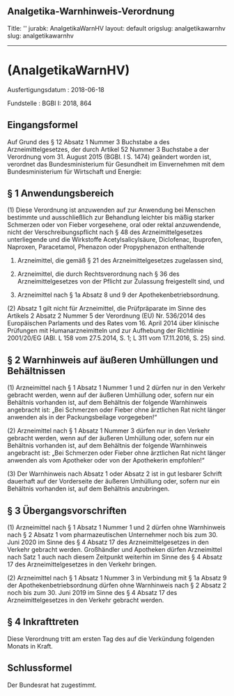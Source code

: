 Analgetika-Warnhinweis-Verordnung
---
Title: ''
jurabk: AnalgetikaWarnHV
layout: default
origslug: analgetikawarnhv
slug: analgetikawarnhv

---

#  (AnalgetikaWarnHV)

Ausfertigungsdatum
:   2018-06-18

Fundstelle
:   BGBl I: 2018, 864

[^F803162_01_BJNR086400018]:     Notifiziert gemäß der Richtlinie (EU) 2015/1535 des Europäischen
    Parlaments und des Rates vom 9. September 2015 über ein
    Informationsverfahren auf dem Gebiet der technischen Vorschriften und
    der Vorschriften für die Dienste der Informationsgesellschaft (ABl. L
    241 vom 17.9.2015, S. 1).


## Eingangsformel

Auf Grund des § 12 Absatz 1 Nummer 3 Buchstabe a des
Arzneimittelgesetzes, der durch Artikel 52 Nummer 3 Buchstabe a der
Verordnung vom 31. August 2015 (BGBl. l S. 1474) geändert worden ist,
verordnet das Bundesministerium für Gesundheit im Einvernehmen mit dem
Bundesministerium für Wirtschaft und Energie:


## § 1 Anwendungsbereich

(1) Diese Verordnung ist anzuwenden auf zur Anwendung bei Menschen
bestimmte und ausschließlich zur Behandlung leichter bis mäßig starker
Schmerzen oder von Fieber vorgesehene, oral oder rektal anzuwendende,
nicht der Verschreibungspflicht nach § 48 des Arzneimittelgesetzes
unterliegende und die Wirkstoffe Acetylsalicylsäure, Diclofenac,
Ibuprofen, Naproxen, Paracetamol, Phenazon oder Propyphenazon
enthaltende

1.  Arzneimittel, die gemäß § 21 des Arzneimittelgesetzes zugelassen sind,


2.  Arzneimittel, die durch Rechtsverordnung nach § 36 des
    Arzneimittelgesetzes von der Pflicht zur Zulassung freigestellt sind,
    und


3.  Arzneimittel nach § 1a Absatz 8 und 9 der Apothekenbetriebsordnung.




(2) Absatz 1 gilt nicht für Arzneimittel, die Prüfpräparate im Sinne
des Artikels 2 Absatz 2 Nummer 5 der Verordnung (EU) Nr. 536/2014 des
Europäischen Parlaments und des Rates vom 16. April 2014 über
klinische Prüfungen mit Humanarzneimitteln und zur Aufhebung der
Richtlinie 2001/20/EG (ABl. L 158 vom 27.5.2014, S. 1; L 311 vom
17\.11.2016, S. 25) sind.


## § 2 Warnhinweis auf äußeren Umhüllungen und Behältnissen

(1) Arzneimittel nach § 1 Absatz 1 Nummer 1 und 2 dürfen nur in den
Verkehr gebracht werden, wenn auf der äußeren Umhüllung oder, sofern
nur ein Behältnis vorhanden ist, auf dem Behältnis der folgende
Warnhinweis angebracht ist: „Bei Schmerzen oder Fieber ohne ärztlichen
Rat nicht länger anwenden als in der Packungsbeilage vorgegeben!“

(2) Arzneimittel nach § 1 Absatz 1 Nummer 3 dürfen nur in den Verkehr
gebracht werden, wenn auf der äußeren Umhüllung oder, sofern nur ein
Behältnis vorhanden ist, auf dem Behältnis der folgende Warnhinweis
angebracht ist: „Bei Schmerzen oder Fieber ohne ärztlichen Rat nicht
länger anwenden als vom Apotheker oder von der Apothekerin empfohlen!“

(3) Der Warnhinweis nach Absatz 1 oder Absatz 2 ist in gut lesbarer
Schrift dauerhaft auf der Vorderseite der äußeren Umhüllung oder,
sofern nur ein Behältnis vorhanden ist, auf dem Behältnis anzubringen.


## § 3 Übergangsvorschriften

(1) Arzneimittel nach § 1 Absatz 1 Nummer 1 und 2 dürfen ohne
Warnhinweis nach § 2 Absatz 1 vom pharmazeutischen Unternehmer noch
bis zum 30. Juni 2020 im Sinne des § 4 Absatz 17 des
Arzneimittelgesetzes in den Verkehr gebracht werden. Großhändler und
Apotheken dürfen Arzneimittel nach Satz 1 auch nach diesem Zeitpunkt
weiterhin im Sinne des § 4 Absatz 17 des Arzneimittelgesetzes in den
Verkehr bringen.

(2) Arzneimittel nach § 1 Absatz 1 Nummer 3 in Verbindung mit § 1a
Absatz 9 der Apothekenbetriebsordnung dürfen ohne Warnhinweis nach § 2
Absatz 2 noch bis zum 30. Juni 2019 im Sinne des § 4 Absatz 17 des
Arzneimittelgesetzes in den Verkehr gebracht werden.


## § 4 Inkrafttreten

Diese Verordnung tritt am ersten Tag des auf die Verkündung folgenden
Monats in Kraft.


## Schlussformel

Der Bundesrat hat zugestimmt.

